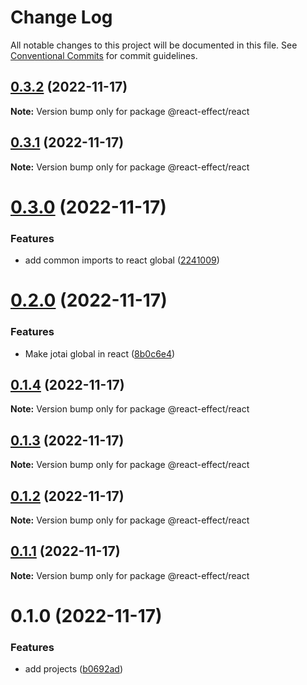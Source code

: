 # Change Log

All notable changes to this project will be documented in this file.
See [Conventional Commits](https://conventionalcommits.org) for commit guidelines.

## [0.3.2](https://github.com/tim-smart/react-effect/compare/@react-effect/react@0.3.1...@react-effect/react@0.3.2) (2022-11-17)

**Note:** Version bump only for package @react-effect/react

## [0.3.1](https://github.com/tim-smart/react-effect/compare/@react-effect/react@0.3.0...@react-effect/react@0.3.1) (2022-11-17)

**Note:** Version bump only for package @react-effect/react

# [0.3.0](https://github.com/tim-smart/react-effect/compare/@react-effect/react@0.2.0...@react-effect/react@0.3.0) (2022-11-17)

### Features

- add common imports to react global ([2241009](https://github.com/tim-smart/react-effect/commit/2241009464175abfb8788d2223de980b42b2a7a0))

# [0.2.0](https://github.com/tim-smart/react-effect/compare/@react-effect/react@0.1.4...@react-effect/react@0.2.0) (2022-11-17)

### Features

- Make jotai global in react ([8b0c6e4](https://github.com/tim-smart/react-effect/commit/8b0c6e443aed0993943eaaae05394a20235b9699))

## [0.1.4](https://github.com/tim-smart/react-effect/compare/@react-effect/react@0.1.3...@react-effect/react@0.1.4) (2022-11-17)

**Note:** Version bump only for package @react-effect/react

## [0.1.3](https://github.com/tim-smart/react-effect/compare/@react-effect/react@0.1.2...@react-effect/react@0.1.3) (2022-11-17)

**Note:** Version bump only for package @react-effect/react

## [0.1.2](https://github.com/tim-smart/react-effect/compare/@react-effect/react@0.1.1...@react-effect/react@0.1.2) (2022-11-17)

**Note:** Version bump only for package @react-effect/react

## [0.1.1](https://github.com/tim-smart/react-effect/compare/@react-effect/react@0.1.0...@react-effect/react@0.1.1) (2022-11-17)

**Note:** Version bump only for package @react-effect/react

# 0.1.0 (2022-11-17)

### Features

- add projects ([b0692ad](https://github.com/tim-smart/react-effect/commit/b0692ad727f55c0c0623c2af1cfde45a9bc8dc8c))
